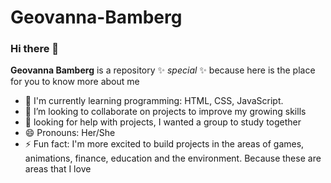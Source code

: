 # Geovanna-Bamberg

### Hi there 👋

**Geovanna Bamberg** is a repository ✨ _special_ ✨ because here is the place for you to know more about me

- 🌱 I'm currently learning programming: HTML, CSS, JavaScript.
- 👯 I’m looking to collaborate on projects to improve my growing skills
- 🤔 looking for help with projects, I wanted a group to study together
- 😄 Pronouns: Her/She
- ⚡ Fun fact: I'm more excited to build projects in the areas of games, animations, finance, education and the environment.
Because these are areas that I love
